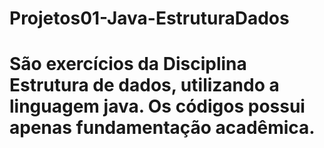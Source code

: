 # Projetos01-Java-EstruturaDados
# São exercícios da Disciplina Estrutura de dados, utilizando a linguagem java. Os códigos possui apenas fundamentação acadêmica.
